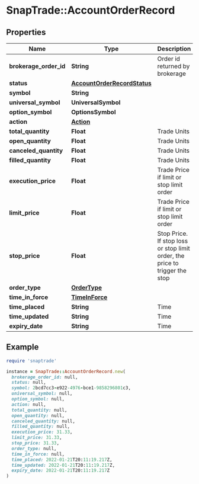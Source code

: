 # SnapTrade::AccountOrderRecord

## Properties

| Name | Type | Description | Notes |
| ---- | ---- | ----------- | ----- |
| **brokerage_order_id** | **String** | Order id returned by brokerage | [optional] |
| **status** | [**AccountOrderRecordStatus**](AccountOrderRecordStatus.md) |  | [optional] |
| **symbol** | **String** |  | [optional] |
| **universal_symbol** | **UniversalSymbol** |  | [optional] |
| **option_symbol** | **OptionsSymbol** |  | [optional] |
| **action** | [**Action**](Action.md) |  | [optional] |
| **total_quantity** | **Float** | Trade Units | [optional] |
| **open_quantity** | **Float** | Trade Units | [optional] |
| **canceled_quantity** | **Float** | Trade Units | [optional] |
| **filled_quantity** | **Float** | Trade Units | [optional] |
| **execution_price** | **Float** | Trade Price if limit or stop limit order | [optional] |
| **limit_price** | **Float** | Trade Price if limit or stop limit order | [optional] |
| **stop_price** | **Float** | Stop Price. If stop loss or stop limit order, the price to trigger the stop | [optional] |
| **order_type** | [**OrderType**](OrderType.md) |  | [optional] |
| **time_in_force** | [**TimeInForce**](TimeInForce.md) |  | [optional] |
| **time_placed** | **String** | Time | [optional] |
| **time_updated** | **String** | Time | [optional] |
| **expiry_date** | **String** | Time | [optional] |

## Example

```ruby
require 'snaptrade'

instance = SnapTrade::AccountOrderRecord.new(
  brokerage_order_id: null,
  status: null,
  symbol: 2bcd7cc3-e922-4976-bce1-9858296801c3,
  universal_symbol: null,
  option_symbol: null,
  action: null,
  total_quantity: null,
  open_quantity: null,
  canceled_quantity: null,
  filled_quantity: null,
  execution_price: 31.33,
  limit_price: 31.33,
  stop_price: 31.33,
  order_type: null,
  time_in_force: null,
  time_placed: 2022-01-21T20:11:19.217Z,
  time_updated: 2022-01-21T20:11:19.217Z,
  expiry_date: 2022-01-21T20:11:19.217Z
)
```

